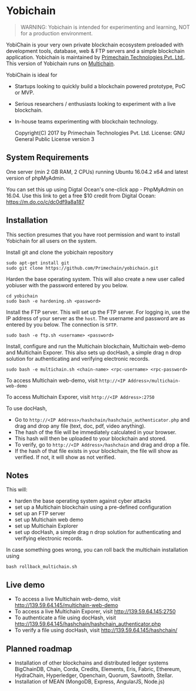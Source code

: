 Yobichain
=========

> WARNING: Yobichain is intended for experimenting and learning, NOT for a production environment.

YobiChain is your very own private blockchain ecosystem preloaded with development tools, database, web & FTP servers and a simple blockchain application. Yobichain is maintained by [Primechain Technologies Pvt. Ltd.](http://www.primechain.in). This version of Yobichain runs on [Multichain](https://github.com/MultiChain).

YobiChain is ideal for

* Startups looking to quickly build a blockchain powered prototype, PoC or MVP.
* Serious researchers / enthusiasts looking to experiment with a live blockchain.
* In-house teams experimenting with blockchain technology.

    Copyright(C) 2017 by Primechain Technologies Pvt. Ltd.
    License: GNU General Public License version 3

System Requirements
-------------------

One server (min 2 GB RAM, 2 CPUs) running Ubuntu 16.04.2 x64 and latest version of phpMyAdmin. 

You can set this up using Digtal Ocean's one-click app - PhpMyAdmin on 16.04. Use this link to get a free $10 credit from Digital Ocean: https://m.do.co/c/dc0df9a8a187 

Installation
------------

This section presumes that you have root permission and want to install Yobichain for all users on the system.

Install git and clone the yobichain repository

    sudo apt-get install git
    sudo git clone https://github.com/Primechain/yobichain.git

Harden the base operating system. This will also create a new user called yobiuser with the password entered by you below.

    cd yobichain
    sudo bash -e hardening.sh <password>

Install the FTP server. This will set up the FTP server. For logging in, use the IP address of your server as the `host`. The username and password are as entered by you below. The connection is `SFTP`.

    sudo bash -e ftp.sh <username> <password>


Install, configure and run the Multichain blockchain, Multichain web-demo and Multichain Exporer. This also sets up docHash, a simple drag n drop solution for authenticating and verifying electronic records.

    sudo bash -e multichain.sh <chain-name> <rpc-username> <rpc-password>
		
To access Multichain web-demo, visit `http://<IP Address>/multichain-web-demo`

To access Multichain Exporer, visit `http://<IP Address>:2750`

To use docHash, 
* Go to `http://<IP Address>/hashchain/hashchain_authenticator.php` and drag and drop any file (text, doc, pdf, video anything). 
* The hash of the file will be immediately calculated in your browser. 
* This hash will then be uploaded to your blockchain and stored. 
* To verify, go to `http://<IP Address>/hashchain` and drag and drop a file. 
* If the hash of that file exists in your blockchain, the file will show as verified. If not, it will show as not verified.


Notes
-----

This will:
* harden the base operating system against cyber attacks
* set up a Multichain blockchain using a pre-defined configuration
* set up an FTP server
* set up Multichain web demo
* set up Multichain Explorer
* set up docHash, a simple drag n drop solution for authenticating and verifying electronic records.


In case something goes wrong, you can roll back the multichain installation using

    bash rollback_multichain.sh 

Live demo
---------
* To access a live Multichain web-demo, visit http://139.59.64.145/multichain-web-demo
* To access a live Multichain Exporer, visit http://139.59.64.145:2750
* To authenticate a file using docHash, visit http://139.59.64.145/hashchain/hashchain_authenticator.php 
* To verify a file using docHash, visit http://139.59.64.145/hashchain/ 

Planned roadmap
-----
* Installation of other blockchains and distributed ledger systems BigChainDB, Chain, Corda, Credits, Elements, Eris, Fabric, Ethereum, HydraChain, Hyperledger, Openchain, Quorum, Sawtooth, Stellar.
* Installation of MEAN (MongoDB, Express, AngularJS, Node.js)

